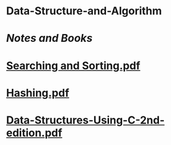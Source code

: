 # Data-Structure-and-Algorithm
# _Notes and Books_
# [Searching and Sorting.pdf](https://github.com/jecapreperation/Data-Structure-and-Algorithm/files/13809372/Searching.and.Sorting.pdf)
# [Hashing.pdf](https://github.com/jecapreperation/Data-Structure-and-Algorithm/files/13809374/Hashing.pdf)
# [Data-Structures-Using-C-2nd-edition.pdf](https://github.com/jecapreperation/Data-Structure-and-Algorithm/files/13809375/Data-Structures-Using-C-2nd-edition.pdf)
